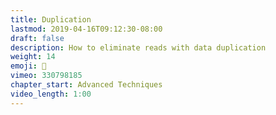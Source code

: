 ```yaml
---
title: Duplication
lastmod: 2019-04-16T09:12:30-08:00
draft: false
description: How to eliminate reads with data duplication
weight: 14
emoji: 📐
vimeo: 330798185
chapter_start: Advanced Techniques
video_length: 1:00
---
```


